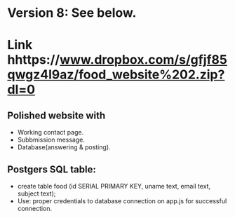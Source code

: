 # Version 8: See below.

# Link hhttps://www.dropbox.com/s/gfjf85qwgz4l9az/food_website%202.zip?dl=0

## Polished website with
- Working contact page.
- Subbmission message.
- Database(answering & posting).

## Postgers SQL table:
- create table food (id SERIAL PRIMARY KEY,  uname text, email text, subject text);
- Use: proper credentials to database connection on app.js for successful connection.
